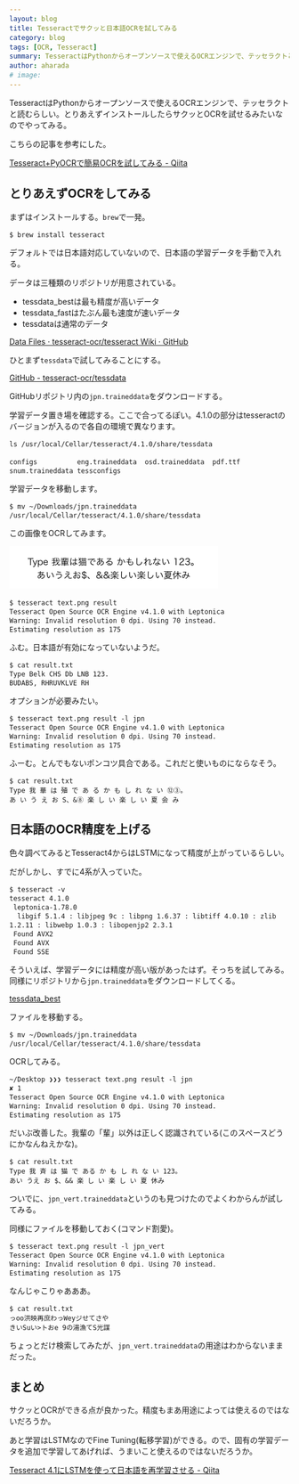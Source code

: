 ```yaml
---
layout: blog
title: Tesseractでサクッと日本語OCRを試してみる
category: blog
tags: [OCR, Tesseract]
summary: TesseractはPythonからオープンソースで使えるOCRエンジンで、テッセラクトと読むらしい。とりあえずインストールしたらサクッとOCRを試せるみたいなのでやってみる。
author: aharada
# image:
---
```


TesseractはPythonからオープンソースで使えるOCRエンジンで、テッセラクトと読むらしい。とりあえずインストールしたらサクッとOCRを試せるみたいなのでやってみる。

こちらの記事を参考にした。

[Tesseract+PyOCRで簡易OCRを試してみる - Qiita](https://qiita.com/nabechi6011/items/3a367ca94dbd208efcc7)

## とりあえずOCRをしてみる

まずはインストールする。`brew`で一発。

```
$ brew install tesseract
```

デフォルトでは日本語対応していないので、日本語の学習データを手動で入れる。

データは三種類のリポジトリが用意されている。

- tessdata_bestは最も精度が高いデータ
- tessdata_fastはたぶん最も速度が速いデータ
- tessdataは通常のデータ

[Data Files · tesseract-ocr/tesseract Wiki · GitHub](https://github.com/tesseract-ocr/tesseract/wiki/Data-Files)

ひとまず`tessdata`で試してみることにする。

[GitHub - tesseract-ocr/tessdata](https://github.com/tesseract-ocr/tessdata)

GitHubリポジトリ内の`jpn.traineddata`をダウンロードする。

学習データ置き場を確認する。ここで合ってるぽい。4.1.0の部分はtesseractのバージョンが入るので各自の環境で異なります。

```
ls /usr/local/Cellar/tesseract/4.1.0/share/tessdata

configs          eng.traineddata  osd.traineddata  pdf.ttf          snum.traineddata tessconfigs
```

学習データを移動します。

```
$ mv ~/Downloads/jpn.traineddata /usr/local/Cellar/tesseract/4.1.0/share/tessdata
```

この画像をOCRしてみます。

![テキスト画像](/images/blog/2019-09-10-tesseract-ocr/text.png)

```
$ tesseract text.png result
Tesseract Open Source OCR Engine v4.1.0 with Leptonica
Warning: Invalid resolution 0 dpi. Using 70 instead.
Estimating resolution as 175
```

ふむ。日本語が有効になっていないようだ。

```
$ cat result.txt
Type Belk CHS Db LNB 123.
BUDABS, RHRUVKLVE RH
```

オプションが必要みたい。

```
$ tesseract text.png result -l jpn                                                                                                                                  Tesseract Open Source OCR Engine v4.1.0 with Leptonica
Warning: Invalid resolution 0 dpi. Using 70 instead.
Estimating resolution as 175
```

ふーむ。とんでもないポンコツ具合である。これだと使いものにならなそう。

```
$ cat result.txt
Type 我 華 は 殖 で あ る か も し れ な い ⑫③。
あ い う え お S、&⑧ 楽 し い 楽 し い 夏 会 み
```

## 日本語のOCR精度を上げる
色々調べてみるとTesseract4からはLSTMになって精度が上がっているらしい。

だがしかし、すでに4系が入っていた。

```
$ tesseract -v
tesseract 4.1.0
 leptonica-1.78.0
  libgif 5.1.4 : libjpeg 9c : libpng 1.6.37 : libtiff 4.0.10 : zlib 1.2.11 : libwebp 1.0.3 : libopenjp2 2.3.1
 Found AVX2
 Found AVX
 Found SSE
```

そういえば、学習データには精度が高い版があったはず。そっちを試してみる。同様にリポジトリから`jpn.traineddata`をダウンロードしてくる。

 [tessdata_best](https://github.com/tesseract-ocr/tessdata_best) 

ファイルを移動する。

```
$ mv ~/Downloads/jpn.traineddata /usr/local/Cellar/tesseract/4.1.0/share/tessdata
```

OCRしてみる。

```
~/Desktop ❯❯❯ tesseract text.png result -l jpn                                                                                                                           ✘ 1
Tesseract Open Source OCR Engine v4.1.0 with Leptonica
Warning: Invalid resolution 0 dpi. Using 70 instead.
Estimating resolution as 175
```

だいぶ改善した。我輩の「輩」以外は正しく認識されている(このスペースどうにかなんねえかな)。

```
$ cat result.txt
Type 我 斉 は 猫 で ある か も し れ な い 123。
あい うえ お $、&& 楽 し い 楽 し い 夏 休み
```

ついでに、`jpn_vert.traineddata`というのも見つけたのでよくわからんが試してみる。

同様にファイルを移動しておく(コマンド割愛)。

```
$ tesseract text.png result -l jpn_vert
Tesseract Open Source OCR Engine v4.1.0 with Leptonica
Warning: Invalid resolution 0 dpi. Using 70 instead.
Estimating resolution as 175
```

なんじゃこりゃあああ。

```
$ cat result.txt
っoo洪映再庶わっWeyジせてさや
きいSuい>トおe 9の湯漁てS光謀
```

ちょっとだけ検索してみたが、`jpn_vert.traineddata`の用途はわからないままだった。

## まとめ
サクッとOCRができる点が良かった。精度もまあ用途によっては使えるのではないだろうか。

あと学習はLSTMなのでFine Tuning(転移学習)ができる。ので、固有の学習データを追加で学習してあげれば、うまいこと使えるのではないだろうか。

[Tesseract 4.1にLSTMを使って日本語を再学習させる - Qiita](https://qiita.com/aki_abekawa/items/418e069038fbdb77c59e)